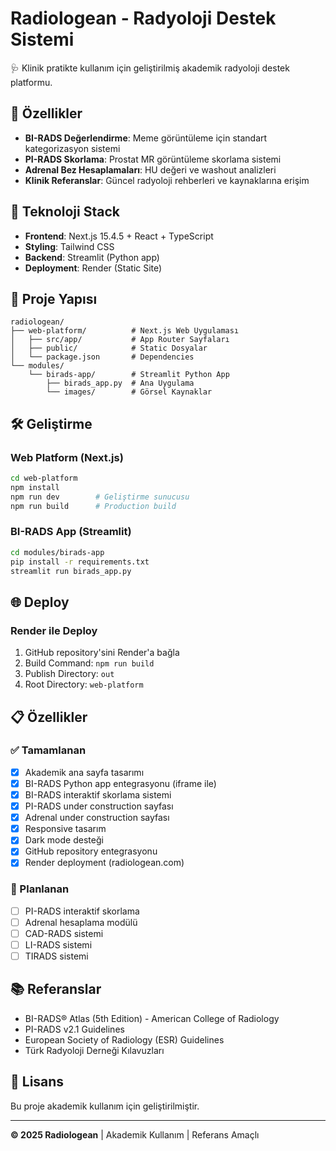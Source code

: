 # Radiologean - Radyoloji Destek Sistemi

🩺 Klinik pratikte kullanım için geliştirilmiş akademik radyoloji destek platformu.

## 🎯 Özellikler

- **BI-RADS Değerlendirme**: Meme görüntüleme için standart kategorizasyon sistemi
- **PI-RADS Skorlama**: Prostat MR görüntüleme skorlama sistemi
- **Adrenal Bez Hesaplamaları**: HU değeri ve washout analizleri
- **Klinik Referanslar**: Güncel radyoloji rehberleri ve kaynaklarına erişim

## 🚀 Teknoloji Stack

- **Frontend**: Next.js 15.4.5 + React + TypeScript
- **Styling**: Tailwind CSS
- **Backend**: Streamlit (Python app)
- **Deployment**: Render (Static Site)

## 📂 Proje Yapısı

```
radiologean/
├── web-platform/          # Next.js Web Uygulaması
│   ├── src/app/           # App Router Sayfaları
│   ├── public/            # Static Dosyalar
│   └── package.json       # Dependencies
└── modules/
    └── birads-app/        # Streamlit Python App
        ├── birads_app.py  # Ana Uygulama
        └── images/        # Görsel Kaynaklar
```

## 🛠️ Geliştirme

### Web Platform (Next.js)
```bash
cd web-platform
npm install
npm run dev        # Geliştirme sunucusu
npm run build      # Production build
```

### BI-RADS App (Streamlit)
```bash
cd modules/birads-app
pip install -r requirements.txt
streamlit run birads_app.py
```

## 🌐 Deploy

### Render ile Deploy
1. GitHub repository'sini Render'a bağla
2. Build Command: `npm run build`
3. Publish Directory: `out`
4. Root Directory: `web-platform`

## 📋 Özellikler

### ✅ Tamamlanan
- [x] Akademik ana sayfa tasarımı
- [x] BI-RADS Python app entegrasyonu (iframe ile)
- [x] BI-RADS interaktif skorlama sistemi
- [x] PI-RADS under construction sayfası
- [x] Adrenal under construction sayfası
- [x] Responsive tasarım
- [x] Dark mode desteği
- [x] GitHub repository entegrasyonu
- [x] Render deployment (radiologean.com)

### 🔄 Planlanan
- [ ] PI-RADS interaktif skorlama
- [ ] Adrenal hesaplama modülü
- [ ] CAD-RADS sistemi
- [ ] LI-RADS sistemi
- [ ] TIRADS sistemi

## 📚 Referanslar

- BI-RADS® Atlas (5th Edition) - American College of Radiology
- PI-RADS v2.1 Guidelines
- European Society of Radiology (ESR) Guidelines
- Türk Radyoloji Derneği Kılavuzları

## 📄 Lisans

Bu proje akademik kullanım için geliştirilmiştir.

---

**© 2025 Radiologean** | Akademik Kullanım | Referans Amaçlı
